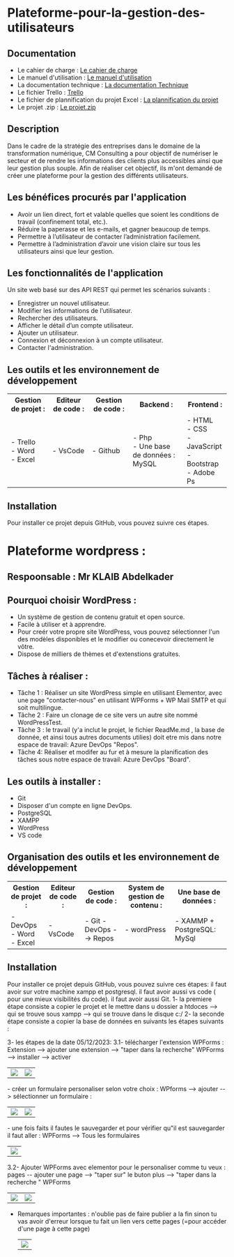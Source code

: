 # Plateforme-pour-la-gestion-des-utilisateurs
## Documentation
- Le cahier de charge : [Le cahier de charge]()
- Le manuel d'utilisation : [Le manuel d'utilisation]()
- La documentation technique : [La documentation Technique]()
- Le fichier Trello : [Trello]()
- Le fichier de plannification du projet Excel : [La plannification du projet]()
- Le projet .zip : [Le projet.zip]()

## Description 
Dans le cadre de la stratégie des entreprises dans le domaine de la transformation numérique, CM Consulting a pour objectif de numériser le secteur et de rendre les informations des clients plus accessibles ainsi que leur gestion plus souple. Afin de réaliser cet objectif, ils m'ont demandé de créer une plateforme pour la gestion des différents utilisateurs.

## Les bénéfices procurés par l'application
* Avoir un lien direct, fort et valable quelles que soient les conditions de travail (confinement total, etc.).
* Réduire la paperasse et les e-mails, et gagner beaucoup de temps.
* Permettre à l’utilisateur de contacter l’administration facilement.
* Permettre à l’administration d’avoir une vision claire sur tous les utilisateurs ainsi que leur gestion.

## Les fonctionnalités de l'application 
Un site web basé sur des API REST qui permet les scénarios suivants :
*	Enregistrer un nouvel utilisateur.
*	Modifier les informations de l’utilisateur.
*	Rechercher des utilisateurs.
*	Afficher le détail d’un compte utilisateur.
*	Ajouter un utilisateur.
*	Connexion et déconnexion à un compte utilisateur.
*	Contacter l'administration.

## Les outils et les environnement de développement
<table align="center">
  <tr>
  	<th>
		Gestion de projet :
	</th>
 	<th>
		Editeur de code :
	</th>
	<th>
		Gestion de code :
	</th>
	<th>
		Backend :
	</th> 
	<th>
		Frontend :
	</th>
  </tr>
  <tr>
  	<td>
		- Trello <br>
		- Word <br>
     		- Excel
	</td>
 	<td>
		- VsCode
	</td>
 	<td>
		- Github 
	</td>
 	<td>
		- Php <br>
    		- Une base de données : MySQL
	</td>
	<td>
 		- HTML <br>
    		- CSS  <br>
       		- JavaScript <br>
	  	- Bootstrap <br>
     		- Adobe Ps
	</td>
  </tr>
</table>
   
## Installation 
Pour installer ce projet depuis GitHub, vous pouvez suivre ces étapes. 


# Plateforme wordpress :
## Respoonsable : Mr KLAIB Abdelkader

## Pourquoi choisir WordPress : 
* Un système de gestion de contenu gratuit et open source.
* Facile à utiliser et à apprendre.
* Pour creér votre propre site WordPress, vous pouvez sélectionner l'un des modèles disponibles et le modifier ou conecevoir directement le vôtre.
* Dispose de milliers de thèmes et d'extenstions gratuites.

## Tâches à réaliser : 
* Tâche 1 : Réaliser un site WordPress simple en utilisant Elementor, avec une page "contacter-nous" en utilisant WPForms + WP Mail SMTP et qui soit multilingue.
* Tâche 2 : Faire un clonage de ce site vers un autre site nommé WordPressTest.
* Tâche 3 : le travail (y'a inclut le projet, le fichier ReadMe.md , la base de donnée, et ainsi tous autres documents utilies) doit etre mis dans notre espace de travail: Azure DevOps "Repos".
* Tâche 4: Réaliser et modifer au fur et à mesure la planification des tâches sous notre espace de travail: Azure DevOps "Board".

## Les outils à installer : 
* Git
* Disposer d'un compte en ligne DevOps.
* PostgreSQL
* XAMPP
* WordPress
* VS code


## Organisation des outils et les environnement de développement
<table align="center">
  <tr>
  	<th>
		Gestion de projet :
	</th>
 	<th>
		Editeur de code :
	</th>
	<th>
		Gestion de code :
	</th>
	<th>
		System de gestion de contenu :
	</th> 
    <th>
		Une base de données :
	</th> 
  </tr>
  <tr>
  	<td>
		- DevOps <br>
		- Word <br>
     	- Excel
	</td>
 	<td>
		- VsCode
	</td>
 	<td>
		- Git
		- DevOps --> Repos
	</td>
 	<td>
		- wordPress
	</td>
	<td>
		- XAMMP + PostgreSQL: MySql
	</td>
  </tr>
</table>
   
## Installation 
Pour installer ce projet depuis GitHub, vous pouvez suivre ces étapes: 
il faut avoir sur votre machine xampp et postgresql.
il faut avoir aussi vs code ( pour une mieux visibilités du code).
il faut avoir aussi Git.
1- la premiere étape consiste a copier le projet et le mettre dans u dossier a htdoces --> qui se trouve sous xampp --> qui se trouve dans le disque c:/
2- la seconde étape consiste a copier la base de données en suivants les étapes suivants : 

3- les étapes de la date 05/12/2023:
3.1- télécharger l'extension WPForms :
  Extension --> ajouter une extension --> "taper dans la recherche" WPForms --> installer --> activer 
  <table align="center">
  <tr>
   <td> <img src="/images/a1.PNG" />  </td> <td> <img src="images/a2.PNG" /> </td>  
  </tr>
  </table>
- créer un formulaire personaliser selon votre choix : 
  WPforms --> ajouter --> sélectionner un formulaire :
  <table align="center">
  <tr>
   <td> <img src="images/a3.PNG" />  </td> <td> <img src="images/a4.PNG" /> </td>  
  </tr>
  </table>
- une fois faits il fautes le sauvegarder et pour vérifier qu"il est sauvegarder il faut aller : 
  WPForms --> Tous les formulaires
    <table align="center">
   <tr>
    <td> <img src="images/a5.PNG" />  </td>   
   </tr>
   </table>
3.2- Ajouter WPForms avec elementor pour le personaliser comme tu veux : 
 pages -- ajouter une page --> "taper sur" le buton plus --> "taper dans la recherche " WPForms 
   <table align="center">
    <tr>
     <td> <img src="images/a6.PNG" />  </td> <td> <img src="images/a7.PNG" /> </td>  
    </tr>
   </table>

- Remarques importantes : n'oublie pas de faire publier a la fin sinon tu vas avoir d'erreur lorsque tu fait un lien vers cette pages (=pour accéder d'une page à cette page)
   <table align="center">
    <tr>
     <td> <img src="images/a8.PNG" />  </td> 
    </tr>
   </table>






